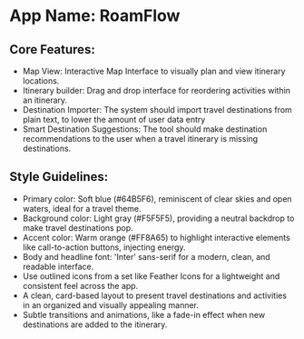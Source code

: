 # **App Name**: RoamFlow

## Core Features:

- Map View: Interactive Map Interface to visually plan and view itinerary locations.
- Itinerary builder: Drag and drop interface for reordering activities within an itinerary.
- Destination Importer: The system should import travel destinations from plain text, to lower the amount of user data entry
- Smart Destination Suggestions: The tool should make destination recommendations to the user when a travel itinerary is missing destinations.

## Style Guidelines:

- Primary color: Soft blue (#64B5F6), reminiscent of clear skies and open waters, ideal for a travel theme.
- Background color: Light gray (#F5F5F5), providing a neutral backdrop to make travel destinations pop.
- Accent color: Warm orange (#FF8A65) to highlight interactive elements like call-to-action buttons, injecting energy.
- Body and headline font: 'Inter' sans-serif for a modern, clean, and readable interface.
- Use outlined icons from a set like Feather Icons for a lightweight and consistent feel across the app.
- A clean, card-based layout to present travel destinations and activities in an organized and visually appealing manner.
- Subtle transitions and animations, like a fade-in effect when new destinations are added to the itinerary.